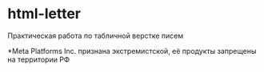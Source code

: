 # html-letter
Практическая работа по табличной верстке писем

*Meta Platforms Inc. признана экстремистской, её продукты запрещены на территории РФ
